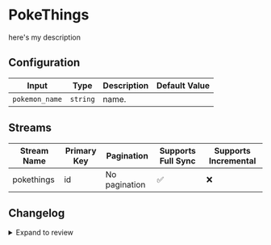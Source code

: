# PokeThings
here&#39;s my description

## Configuration

| Input | Type | Description | Default Value |
|-------|------|-------------|---------------|
| `pokemon_name` | `string` | name.  |  |

## Streams
| Stream Name | Primary Key | Pagination | Supports Full Sync | Supports Incremental |
|-------------|-------------|------------|---------------------|----------------------|
| pokethings | id | No pagination | ✅ |  ❌  |

## Changelog

<details>
  <summary>Expand to review</summary>

| Version          | Date              | Pull Request | Subject        |
|------------------|-------------------|--------------|----------------|
| 0.0.1 | 2025-03-18 | | Initial release by [@dbgold17](https://github.com/dbgold17) via Connector Builder |

</details>
